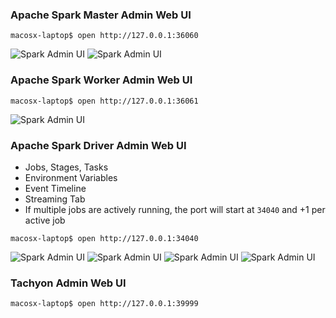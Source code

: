 ### Apache Spark Master Admin Web UI
```
macosx-laptop$ open http://127.0.0.1:36060
```
![Spark Admin UI](https://s3.amazonaws.com/fluxcapacitor.com/img/flux-spark-1.png)
![Spark Admin UI](https://s3.amazonaws.com/fluxcapacitor.com/img/flux-spark-2.png)

### Apache Spark Worker Admin Web UI
```
macosx-laptop$ open http://127.0.0.1:36061
```
![Spark Admin UI](https://s3.amazonaws.com/fluxcapacitor.com/img/flux-spark-7.png)

### Apache Spark Driver Admin Web UI
* Jobs, Stages, Tasks
* Environment Variables
* Event Timeline
* Streaming Tab
* If multiple jobs are actively running, the port will start at `34040` and +1 per active job
```
macosx-laptop$ open http://127.0.0.1:34040
```
![Spark Admin UI](https://s3.amazonaws.com/fluxcapacitor.com/img/flux-spark-3.png)
![Spark Admin UI](https://s3.amazonaws.com/fluxcapacitor.com/img/flux-spark-4.png)
![Spark Admin UI](https://s3.amazonaws.com/fluxcapacitor.com/img/flux-spark-5.png)
![Spark Admin UI](https://s3.amazonaws.com/fluxcapacitor.com/img/flux-spark-6.png)

### Tachyon Admin Web UI
```
macosx-laptop$ open http://127.0.0.1:39999
```
